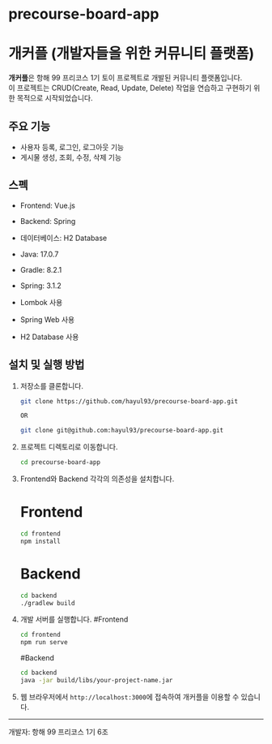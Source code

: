 # precourse-board-app
# 개커플 (개발자들을 위한 커뮤니티 플랫폼)

**개커플**은 항해 99 프리코스 1기 토이 프로젝트로 개발된 커뮤니티 플랫폼입니다.   
이 프로젝트는 CRUD(Create, Read, Update, Delete) 작업을 연습하고 구현하기 위한 목적으로 시작되었습니다.

## 주요 기능

- 사용자 등록, 로그인, 로그아웃 기능
- 게시물 생성, 조회, 수정, 삭제 기능

## 스펙

- Frontend: Vue.js
- Backend: Spring
- 데이터베이스: H2 Database
      
- Java: 17.0.7
- Gradle: 8.2.1
- Spring: 3.1.2
- Lombok 사용
- Spring Web 사용
- H2 Database 사용


## 설치 및 실행 방법

1. 저장소를 클론합니다.
   ```sh
   git clone https://github.com/hayul93/precourse-board-app.git

   OR

   git clone git@github.com:hayul93/precourse-board-app.git
   ```
   
2. 프로젝트 디렉토리로 이동합니다.
   ```sh
   cd precourse-board-app

3. Frontend와 Backend 각각의 의존성을 설치합니다.
   # Frontend
   ```sh
   cd frontend
   npm install
   ```
   # Backend
   ```sh
   cd backend
   ./gradlew build
   ```

4. 개발 서버를 실행합니다.
   #Frontend
   ```sh
   cd frontend
   npm run serve
   ```
   #Backend
   ```sh
   cd backend
   java -jar build/libs/your-project-name.jar
   ```
5. 웹 브라우저에서 `http://localhost:3000`에 접속하여 개커플을 이용할 수 있습니다.


---
개발자: 항해 99 프리코스 1기 6조
